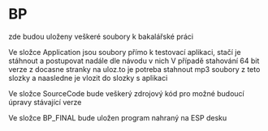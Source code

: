 # BP
zde budou uloženy veškeré soubory k bakalářské práci

Ve složce Application jsou soubory přímo k testovací aplikaci, stačí je stáhnout a postupovat nadále dle návodu v nich
  V případě stahování 64 bit verze z docasne stranky na uloz.to je potreba stahnout mp3 soubory z teto slozky a naasledne je vlozit do slozky s aplikaci

Ve složce SourceCode bude veškerý zdrojový kód pro možné budoucí úpravy stávající verze

Ve složce BP_FINAL bude uložen program nahraný na ESP desku
